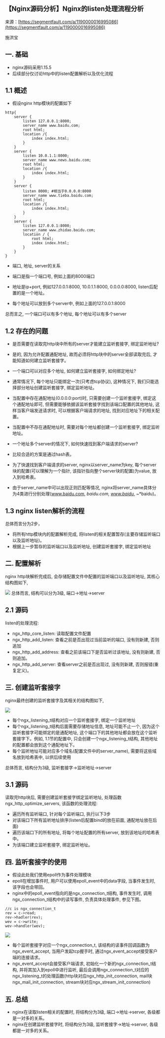 ## 【Nginx源码分析】Nginx的listen处理流程分析

来源：[https://segmentfault.com/a/1190000016995086](https://segmentfault.com/a/1190000016995086)

施洪宝
## 一. 基础

* nginx源码采用1.15.5
* 后续部分仅讨论http中的listen配置解析以及优化流程

## 1.1 概述
* 假设nginx http模块的配置如下

```LANG
http{
    server {
        listen 127.0.0.1:8000;
        server_name www.baidu.com;
        root html;
        location /{
            index index.html;
        }
    }
    server {
        listen 10.0.1.1:8000;
        server_name www.news.baidu.com;
        root html;
        location /{
            index index.html;
        }
    }
    server {
        listen 8000; #相当于0.0.0.0:8000
        server_name www.tieba.baidu.com;
        root html;
        location /{
            index index.html;
        }
    }
    server {
        listen 127.0.0.1:8000;
        server_name www.zhidao.baidu.com;
        location / {
            root html;
            index index.html;
        }
    }
}
```
* 端口, 地址, server的关系

* 端口是指一个端口号, 例如上面的8000端口
* 地址是ip+port, 例如127.0.0.1:8000, 10.0.1.1:8000, 0.0.0.0:8000, listen后配置的是一个地址。
* 每个地址可以放到多个server中, 例如上面的127.0.0.1:8000


总而言之, 一个端口可以有多个地址, 每个地址可以有多个server

## 1.2 存在的问题
* 是否需要在读取完http块中所有的server才能建立监听套接字, 绑定监听地址?
* 是的, 因为允许配置通配地址, 故而必须将http块中的server全部读取完后, 才能知道如何建立监听套接字。

* 一个端口可以对应多个地址, 如何建立监听套接字, 如何绑定地址?

* 通常情况下, 每个地址只能绑定一次(只考虑tcp协议), 这种情况下, 我们只能选择部分地址创建监听套接字, 绑定监听地址。
* 当配置中存在通配地址(0.0.0.0:port)时, 只需要创建一个监听套接字, 绑定这个通配地址即可, 但需要能够依据该监听套接字找到该端口配置的其他地址, 这样当客户端发送请求时, 可以根据客户端请求的地址, 找到对应地址下的相关配置。
* 当配置中不存在通配地址时, 需要对每个地址都创建一个监听套接字, 绑定监听地址。


* 一个地址多个server的情况下, 如何快速找到客户端请求的server?

* 比较合适的方案是通过hash表。
* 为了快速找到客户端请求的server, nginx以server_name为key, 每个server块的配置(可以理解为一个指针, 该指针指向整个server块的配置)为value, 放入到哈希表。
* 由于server_name中可以出现正则匹配等情况, nginx将server_name具体分为4类进行分别处理(www.baidu.com, *baidu.com, www.baidu*, ~*baidu)。

## 1.3 nginx listen解析的流程

总体而言分为2步，

* 将所有http模块内的配置解析完成, 将listen的相关配置暂存(主要存储监听端口以及监听地址)。
* 根据上一步暂存的监听端口以及监听地址, 创建监听套接字, 绑定监听地址


## 二. 配置解析

nginx http块解析完成后, 会存储配置文件中配置的监听端口以及监听地址, 其核心结构图如下,

![][0] 
总体而言, 结构可以分为3级, 端口->地址->server
## 2.1 源码

listen的处理流程:

* ngx_http_core_listen: 读取配置文件配置
* ngx_http_add_listen: 查看之前是否出现过当前监听的端口, 没有则新建, 否则追加
* ngx_http_add_address: 查看之前该端口下是否监听过该地址, 没有则新建, 否则追加。
* ngx_http_add_server: 查看server之前是否出现过, 没有则新建, 否则报错(重复定义)。

## 三. 创建监听套接字

nginx最终创建的监听套接字及其相关的结构图如下,

![][1]

* 每个ngx_listening_t结构对应一个监听套接字, 绑定一个监听地址
* 每个ngx_listening_t结构后面需要存储地址信息, 地址可能不止一个,  因为这个监听套接字可能绑定的是通配地址, 这个端口下的其他地址都会放在这个监听套接字下。例如, 1.1节的配置中, 只会创建一个ngx_listening_t结构, 其他地址的配置都会放到这个通配地址下。
* 每个监听地址可能对应多个域名(配置文件中的server_name), 需要将这些域名放到哈希表中, 以供后续使用


总体而言, 结构分为3级, 监听套接字->监听地址->server

## 3.1 源码

读取完http块后, 需要创建监听套接字绑定监听地址, 处理函数ngx_http_optimize_servers, 该函数的处理流程:

* 遍历所有监听端口, 针对每个监听端口, 执行以下3步
* 对该端口下所有监听地址排序(listen后配置bind的放在前面, 通配地址放在后面)
* 遍历该端口下的所有地址, 将每个地址配置的所有server, 放到该地址的哈希表中。
* 为该端口建立监听套接字, 绑定监听地址。

## 四. 监听套接字的使用

* 假设此处我们使用epoll作为事件处理模块
* epoll在增加事件时, 用户可以使用epoll_event中的data字段, 当事件发生时, 该字段也会带回。
* nginx中的epoll_event指向的是ngx_connection_t结构, 事件发生时, 调用ngx_connection_t结构中的读写事件, 负责具体处理事件, 参见下图。


```LANG
//c is ngx_connection_t
rev = c->read;
rev->hadler(rev);
wev = c->write;
wev->handler(wev);
```

![][2]
* 每个监听套接字对应一个ngx_connection_t, 该结构的读事件回调函数为ngx_event_accept, 当用户发起tcp握手时, 通过ngx_event_accept接受客户端的连接请求。
* ngx_event_accept会接受客户端请求, 初始化一个新的ngx_connection_t结构, 并将其加入到epoll中进行监听, 最后会调用ngx_connection_t对应的ngx_listening_t的处理函数(http块对应ngx_http_init_connection, mail块ngx_mail_init_connection, stream块对应ngx_stream_init_connection)
## 五. 总结

* nginx在读取listen相关的配置时, 将结构分为3级, 端口->地址->server, 各级都是一对多的关系。
* nginx在创建监听套接字时, 将结构分为3级, 监听套接字->地址->server, 各级都是一对多的关系。


[0]: ./img/1460000016995089.png
[1]: ./img/1460000016995090.png
[2]: ./img/1460000016995091.png